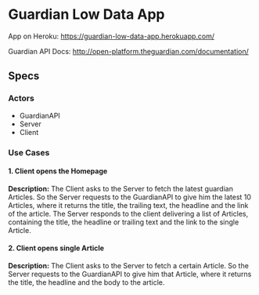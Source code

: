 # Guardian Low Data App

App on Heroku: https://guardian-low-data-app.herokuapp.com/

Guardian API Docs: http://open-platform.theguardian.com/documentation/


## Specs

### Actors

- GuardianAPI
- Server
- Client

### Use Cases

#### 1\. Client opens the Homepage

**Description:** The Client asks to the Server to fetch the latest guardian Articles. So the Server requests to the GuardianAPI to give him the latest 10 Articles, where it returns the title, the trailing text, the headline and the link of the article. The Server responds to the client delivering a list of Articles, containing the title, the headline or trailing text and the link to the single Article.

#### 2\. Client opens single Article

**Description:** The Client asks to the Server to fetch a certain Article. So the Server requests to the GuardianAPI to give him that Article, where it returns the title, the headline and the body to the article.
